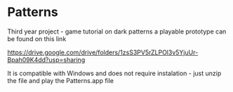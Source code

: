 # Patterns
Third year project - game tutorial on dark patterns
a playable prototype can be found on this link

https://drive.google.com/drive/folders/1zsS3PV5rZLPOl3v5YjuUr-Bpah09K4dd?usp=sharing

It is compatible with Windows and does not require instalation - just unzip the file and play the Patterns.app file
